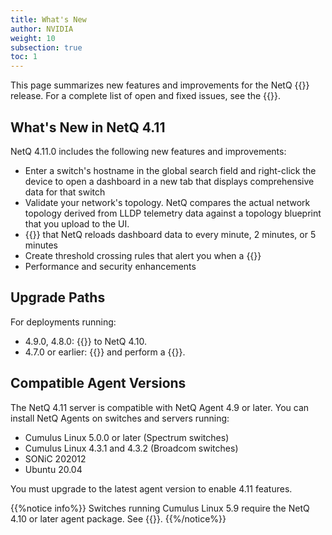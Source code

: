 ```yaml
---
title: What's New
author: NVIDIA
weight: 10
subsection: true
toc: 1
---
```


This page summarizes new features and improvements for the NetQ {{<version>}} release. For a complete list of open and fixed issues, see the {{<link title="NVIDIA NetQ 4.11 Release Notes" text="release notes">}}.

## What's New in NetQ 4.11

NetQ 4.11.0 includes the following new features and improvements:

- Enter a switch's hostname in the global search field and right-click the device to open a dashboard in a new tab that displays comprehensive data for that switch
- Validate your network's topology. NetQ compares the actual network topology derived from LLDP telemetry data against a topology blueprint that you upload to the UI.
- {{<link title="Focus Your Monitoring Using Workbenches#manage-auto-refresh" text="Adjust the frequency">}} that NetQ reloads dashboard data to every minute, 2 minutes, or 5 minutes
- Create threshold crossing rules that alert you when a {{<link title="Threshold-Crossing Events Reference#sensors" text="sensor's state changes">}}
- Performance and security enhancements


## Upgrade Paths

For deployments running:

- 4.9.0, 4.8.0: {{<link title="Upgrade NetQ Virtual Machines" text="upgrade directly">}} to NetQ 4.10.
- 4.7.0 or earlier: {{<link title="Back Up and Restore NetQ" text="back up your NetQ data">}} and perform a {{<link title="Install the NetQ System" text="new installation">}}.

## Compatible Agent Versions

The NetQ 4.11 server is compatible with NetQ Agent 4.9 or later. You can install NetQ Agents on switches and servers running:

- Cumulus Linux 5.0.0 or later (Spectrum switches)
- Cumulus Linux 4.3.1 and 4.3.2 (Broadcom switches)
- SONiC 202012
- Ubuntu 20.04

You must upgrade to the latest agent version to enable 4.11 features.

{{%notice info%}}
Switches running Cumulus Linux 5.9 require the NetQ 4.10 or later agent package. See {{<exlink url="https://docs.nvidia.com/networking-ethernet-software/cumulus-netq/Installation-Management/Install-NetQ/Install-NetQ-Agents/" text="Install NetQ Agents">}}.
{{%/notice%}}
